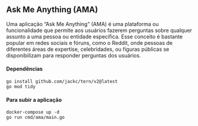 ## Ask Me Anything (AMA)

Uma aplicação “Ask Me Anything” (AMA) é uma plataforma ou funcionalidade que permite aos usuários fazerem perguntas sobre qualquer assunto a uma pessoa ou entidade específica. Esse conceito é bastante popular em redes sociais e fóruns, como o Reddit, onde pessoas de diferentes áreas de expertise, celebridades, ou figuras públicas se disponibilizam para responder perguntas dos usuários.

#### Dependências

```
go install github.com/jackc/tern/v2@latest
go mod tidy
```

#### Para subir a aplicação
```
docker-compose up -d
go run cmd/ama/main.go
```
